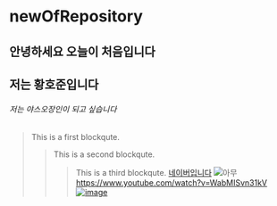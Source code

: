 # newOfRepository
## 안녕하세요 오늘이 처음입니다
## 저는 황호준입니다
###### 저는 야스오장인이 되고 싶습니다
> This is a first blockqute.
>	> This is a second blockqute.
>	>	> This is a third blockqute.
[네이버입니다](naver.com)
![아무](https://img.hankyung.com/photo/201812/50288_96898_3627.jpg)
https://www.youtube.com/watch?v=WabMISvn31kV
[![image](https://user-images.githubusercontent.com/80079707/110879828-f9ea3500-8320-11eb-9f1d-18eab786ab2f.png)](https://www.youtube.com/watch?v=WabMISvn31khttps://www.youtube.com/watch?v=WabMISvn31k)
